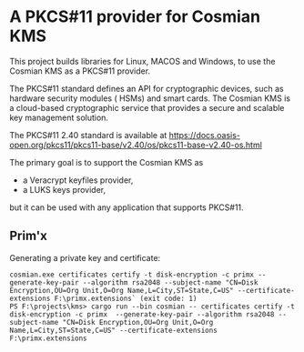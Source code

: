 # A PKCS#11 provider for Cosmian KMS

This project builds libraries for Linux, MACOS and Windows, to use the Cosmian KMS as a PKCS#11
provider.

The PKCS#11 standard defines an API for cryptographic devices, such as hardware security modules (
HSMs) and smart cards.
The Cosmian KMS is a cloud-based cryptographic service that provides a secure and scalable key
management solution.

The PKCS#11 2.40 standard is available at
<https://docs.oasis-open.org/pkcs11/pkcs11-base/v2.40/os/pkcs11-base-v2.40-os.html>

The primary goal is to support the Cosmian KMS as

- a Veracrypt keyfiles provider,
- a LUKS keys provider,

but it can be used with any application that supports PKCS#11.

## Prim'x

Generating a private key and certificate:

```shell
cosmian.exe certificates certify -t disk-encryption -c primx --generate-key-pair --algorithm rsa2048 --subject-name "CN=Disk Encryption,OU=Org Unit,O=Org Name,L=City,ST=State,C=US" --certificate-extensions F:\primx.extensions` (exit code: 1)
PS F:\projects\kms> cargo run --bin cosmian -- certificates certify -t disk-encryption -c primx  --generate-key-pair --algorithm rsa2048 --subject-name "CN=Disk Encryption,OU=Org Unit,O=Org Name,L=City,ST=State,C=US" --certificate-extensions F:\primx.extensions
```
